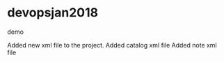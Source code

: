 # devopsjan2018
demo

Added new xml file to the project.
Added catalog xml file
Added note xml file
